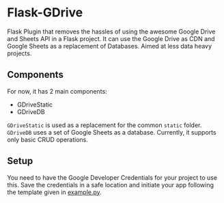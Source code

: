 # Flask-GDrive

Flask Plugin that removes the hassles of using the awesome Google Drive and Sheets API in a Flask project. It can use the Google Drive as CDN and Google Sheets as a replacement of Databases. Aimed at less data heavy projects.

## Components

For now, it has 2 main components:

- GDriveStatic
- GDriveDB

`GDriveStatic` is used as a replacement for the common `static` folder.
`GDriveDB` uses a set of Google Sheets as a database. Currently, it supports only basic CRUD operations.

## Setup

You need to have the Google Developer Credentials for your project to use this. Save the credentials in a safe location and initiate your app following the template given in [example.py](https://github.com/grapheo12/Flask-GDrive/flask_gdrive/example.py).
